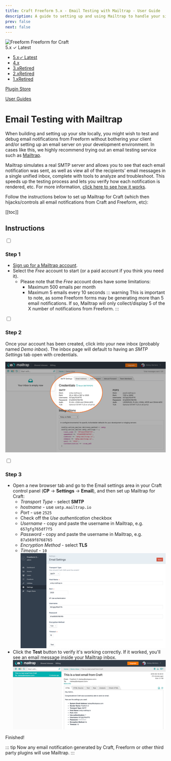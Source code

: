 ```yaml
---
title: Craft Freeform 5.x - Email Testing with Mailtrap - User Guide
description: A guide to setting up and using Mailtrap to handle your site's email notifications.
prev: false
next: false
---
```


<meta property="og:image" content="https://docs.solspace.com/extras/social/craft/freeform/freeform.png" />

<div id="pr-heading">
    <img src="https://docs.solspace.com/extras/icons/products/freeform-icon.png" alt="Freeform" class="pr-image">
    <span class="pr-name">Freeform</span>
    <span class="pr-category">for Craft</span>
    <div class="pr-v-wrapper">
        <div class="pr-v">
            <span class="pr-v-v">5.x</span>
            <span class="pr-v-type pr-latest">✓ Latest</span>
            <span class="pr-v-arrow arrow down"></span>
        </div>
        <ul class="pr-v-list">
            <li><a href="/craft/freeform/v5/">5.x<span class="pr-v-type pr-latest">✓ Latest</span></a></li>
            <li><a href="/craft/freeform/v4/">4.x</a></li>
            <li><a href="/craft/freeform/v3/">3.x<span class="pr-v-type pr-retired">Retired</span></a></li>
            <li><a href="/craft/freeform/v2/">2.x<span class="pr-v-type pr-retired">Retired</span></a></li>
            <li><a href="/craft/freeform/v1/">1.x<span class="pr-v-type pr-retired">Retired</span></a></li>
        </ul>
    </div>
    <div class="pr-buy">
        <a href="https://plugins.craftcms.com/freeform" class="button button-blue"><span class="external-url">Plugin Store</span></a>
    </div>
</div>

<span class="page-section"><a href="/craft/freeform/v5/guides/">User Guides</a></span>

# Email Testing with Mailtrap

When building and setting up your site locally, you might wish to test and debug email notifications from Freeform without bothering your client and/or setting up an email server on your development environment. In cases like this, we highly recommend trying out an email testing service such as [Mailtrap](https://mailtrap.io/).

Mailtrap simulates a real SMTP server and allows you to see that each email notification was sent, as well as view all of the recipients' email messages in a single unified inbox, complete with tools to analyze and troubleshoot. This speeds up the testing process and lets you verify how each notification is rendered, etc. For more information, [click here to see how it works](https://mailtrap.io/how-it-works).

Follow the instructions below to set up Mailtrap for Craft (which then hijacks/controls all email notifications from Craft and Freeform, etc):


[[toc]]


## Instructions

<div class="step">
<label for="step1"><input type="checkbox" class="step-check" id="step1">

### Step 1

</label>

- [Sign up for a Mailtrap account](https://mailtrap.io/register/signup).
- Select the *Free* account to start (or a paid account if you think you need it).
    - Please note that the *Free* account does have some limitations:
        - Maximum 500 emails per month
        - Maximum 5 emails every 10 seconds
            ::: warning
            This is important to note, as some Freeform forms may be generating more than 5 email notifications. If so, Mailtrap will only collect/display 5 of the X number of notifications from Freeform.
            :::

</div>

<div class="step">
<label for="step2"><input type="checkbox" class="step-check" id="step2">

### Step 2

</label>

Once your account has been created, click into your new inbox (probably named *Demo inbox*). The inbox page will default to having an *SMTP Settings* tab open with credentials.

![Mailtrap SMTP Credentials](../images/guides/mailtrap-email-testing-1.png)

</div>

<div class="step">
<label for="step3"><input type="checkbox" class="step-check" id="step3">

### Step 3

</label>

- Open a new browser tab and go to the Email settings area in your Craft control panel (**CP** → **Settings** → **Email**), and then set up Mailtrap for Craft:
    - *Transport Type* - select **SMTP**
    - *hostname* - use `smtp.mailtrap.io`
    - *Port* - use `2525`
    - Check off the *Use authentication* checkbox
    - *Username* - copy and paste the username in Mailtrap, e.g. `657gfg765df7f5`
    - *Password* - copy and paste the username in Mailtrap, e.g. `87a569f8768765`
    - *Encryption Method* - select **TLS**
    - *Timeout* - `10`
    ![Craft Email Settings](../images/guides/mailtrap-email-testing-2.png)
- Click the **Test** button to verify it's working correctly. If it worked, you'll see an email message inside your Mailtrap inbox.
    ![Mailtrap Success](../images/guides/mailtrap-email-testing-3.png)

</div>

<div class="step-finished">Finished!</div>

::: tip
Now any email notification generated by Craft, Freeform or other third party plugins will use Mailtrap.
:::
